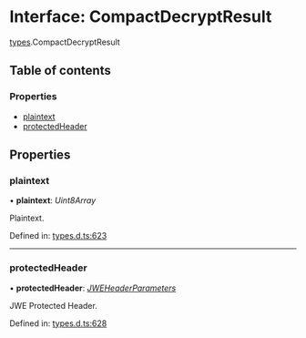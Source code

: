 # Interface: CompactDecryptResult

[types](../modules/types.md).CompactDecryptResult

## Table of contents

### Properties

- [plaintext](types.compactdecryptresult.md#plaintext)
- [protectedHeader](types.compactdecryptresult.md#protectedheader)

## Properties

### plaintext

• **plaintext**: *Uint8Array*

Plaintext.

Defined in: [types.d.ts:623](https://github.com/panva/jose/blob/v3.11.6/src/types.d.ts#L623)

___

### protectedHeader

• **protectedHeader**: [*JWEHeaderParameters*](types.jweheaderparameters.md)

JWE Protected Header.

Defined in: [types.d.ts:628](https://github.com/panva/jose/blob/v3.11.6/src/types.d.ts#L628)
